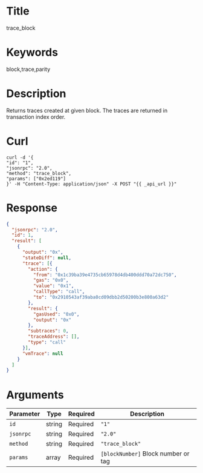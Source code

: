 # Title

trace_block

# Keywords

block,trace,parity

# Description

Returns traces created at given block. The traces are returned in transaction index order.

# Curl

```shell
curl -d '{
"id": "1",
"jsonrpc": "2.0",
"method": "trace_block",
"params": ["0x2ed119"]
}' -H "Content-Type: application/json" -X POST "{{ _api_url }}"
```

# Response

```json
{
  "jsonrpc": "2.0",
  "id": 1,
  "result": [
    {
      "output": "0x",
      "stateDiff": null,
      "trace": [{
        "action": {
          "from": "0x1c39ba39e4735cb65978d4db400ddd70a72dc750",
          "gas": "0x0",
          "value": "0x1",
          "callType": "call",
          "to": "0x2910543af39aba0cd09dbb2d50200b3e800a63d2"
        },
        "result": {
          "gasUsed": "0x0",
          "output": "0x"
        },
        "subtraces": 0,
        "traceAddress": [],
        "type": "call"
      }],
      "vmTrace": null
    }
  ]
}
```

# Arguments

| Parameter | Type   | Required | Description                     |
|-----------|--------|----------|---------------------------------|
| `id`      | string | Required | `"1"`                          |
| `jsonrpc` | string | Required | `"2.0"`                        |
| `method`  | string | Required | `"trace_block"`                |
| `params`  | array  | Required | `[blockNumber]` Block number or tag |
